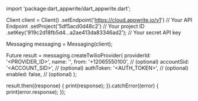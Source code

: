 import 'package:dart_appwrite/dart_appwrite.dart';

Client client = Client()
  .setEndpoint('https://cloud.appwrite.io/v1') // Your API Endpoint
  .setProject('5df5acd0d48c2') // Your project ID
  .setKey('919c2d18fb5d4...a2ae413da83346ad2'); // Your secret API key

Messaging messaging = Messaging(client);

Future result = messaging.createTwilioProvider(
  providerId: '<PROVIDER_ID>',
  name: '<NAME>',
  from: '+12065550100', // (optional)
  accountSid: '<ACCOUNT_SID>', // (optional)
  authToken: '<AUTH_TOKEN>', // (optional)
  enabled: false, // (optional)
);

result.then((response) {
  print(response);
}).catchError((error) {
  print(error.response);
});
